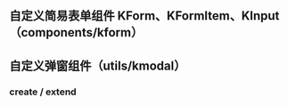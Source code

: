 ## 自定义简易表单组件 KForm、KFormItem、KInput（components/kform）

## 自定义弹窗组件（utils/kmodal）
### create / extend
